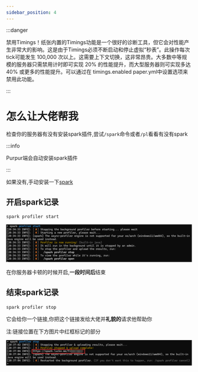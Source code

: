 ```yaml
---
sidebar_position: 4
---
```


:::danger

禁用Timings！纸张内置的Timings功能是一个很好的诊断工具，但它会对性能产生非常大的影响。这是由于Timings必须不断启动和停止虚拟“秒表”。此操作每次tick可能发生 100,000 次以上。这需要上下文切换，这非常昂贵。大多数中等规模的服务器只需禁用计时即可实现 20% 的性能提升，而大型服务器则可实现多达 40% 或更多的性能提升。可以通过在 timings.enabled paper.yml中设置选项来禁用此功能。

:::

# 怎么让大佬帮我

检查你的服务器有没有安装spark插件,尝试`/spark`命令或者`/pl`看看有没有spark

:::info

Purpur端会自动安装spark插件

:::

如果没有,手动安装一下[spark](https://www.spigotmc.org/resources/spark.57242/)

## 开启spark记录

```
spark profiler start
```

![](_images/怎么让大佬帮我/spark_start.png)

在你服务器卡顿的时候开启,**一段时间后**结束

## 结束spark记录

```
spark profiler stop
```

它会给你一个链接,你把这个链接发给大佬并**礼貌的**请求他帮助你

注:链接位置在下方图片中红框标记的部分

![](_images/怎么让大佬帮我/spark_stop.png)
